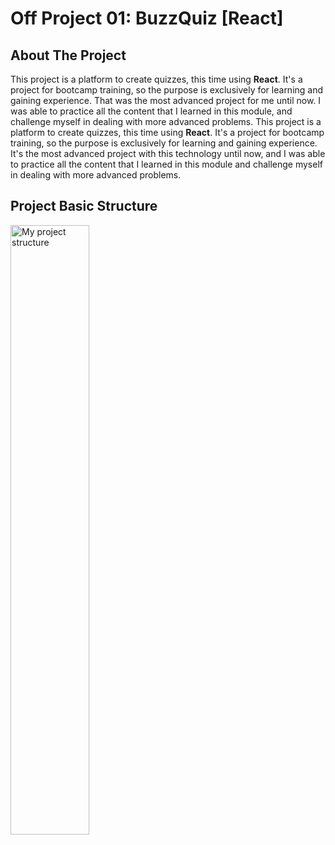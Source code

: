 # Off Project 01: BuzzQuiz [React]


## About The Project

This project is a platform to create quizzes, this time using **React**. It's a project for bootcamp training, so the purpose is exclusively for learning and gaining experience. That was the most advanced project for me until now. I was able to practice all the content that I learned in this module, and challenge myself in dealing with more advanced problems. This project is a platform to create quizzes, this time using **React**. It's a project for bootcamp training, so the purpose is exclusively for learning and gaining experience. It's the most advanced project with this technology until now, and I was able to practice all the content that I learned in this module and challenge myself in dealing with more advanced problems.



## Project Basic Structure

<img align="left" width="50%" src="./public/img/BuzzQuizProject.drawio.png" alt="My project structure">  

